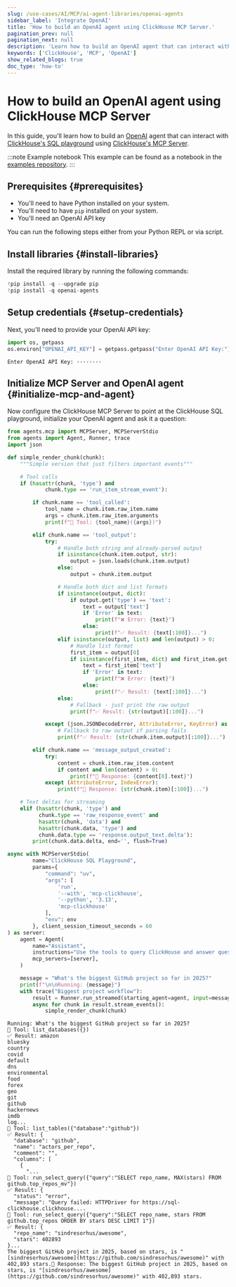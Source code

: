 ```yaml
---
slug: /use-cases/AI/MCP/ai-agent-libraries/openai-agents
sidebar_label: 'Integrate OpenAI'
title: 'How to build an OpenAI agent using ClickHouse MCP Server.'
pagination_prev: null
pagination_next: null
description: 'Learn how to build an OpenAI agent that can interact with ClickHouse MCP Server.'
keywords: ['ClickHouse', 'MCP', 'OpenAI']
show_related_blogs: true
doc_type: 'how-to'
---
```


# How to build an OpenAI agent using ClickHouse MCP Server

In this guide, you'll learn how to build an [OpenAI](https://github.com/openai/openai-agents-python) agent that
can interact with [ClickHouse's SQL playground](https://sql.clickhouse.com/) using [ClickHouse's MCP Server](https://github.com/ClickHouse/mcp-clickhouse).

:::note Example notebook
This example can be found as a notebook in the [examples repository](https://github.com/ClickHouse/examples/blob/main/ai/mcp/openai-agents/openai-agents.ipynb).
:::

## Prerequisites {#prerequisites}
- You'll need to have Python installed on your system.
- You'll need to have `pip` installed on your system.
- You'll need an OpenAI API key

You can run the following steps either from your Python REPL or via script.

<VerticalStepper headerLevel="h2">

## Install libraries {#install-libraries}

Install the required library by running the following commands:

```python
!pip install -q --upgrade pip
!pip install -q openai-agents
```

## Setup credentials {#setup-credentials}

Next, you'll need to provide your OpenAI API key:

```python
import os, getpass
os.environ["OPENAI_API_KEY"] = getpass.getpass("Enter OpenAI API Key:")
```

```response title="Response"
Enter OpenAI API Key: ········
```

## Initialize MCP Server and OpenAI agent {#initialize-mcp-and-agent}

Now configure the ClickHouse MCP Server to point at the ClickHouse SQL playground,
initialize your OpenAI agent and ask it a question:

```python
from agents.mcp import MCPServer, MCPServerStdio
from agents import Agent, Runner, trace
import json

def simple_render_chunk(chunk):
    """Simple version that just filters important events"""

    # Tool calls
    if (hasattr(chunk, 'type') and
            chunk.type == 'run_item_stream_event'):

        if chunk.name == 'tool_called':
            tool_name = chunk.item.raw_item.name
            args = chunk.item.raw_item.arguments
            print(f"🔧 Tool: {tool_name}({args})")

        elif chunk.name == 'tool_output':
            try:
                # Handle both string and already-parsed output
                if isinstance(chunk.item.output, str):
                    output = json.loads(chunk.item.output)
                else:
                    output = chunk.item.output

                # Handle both dict and list formats
                if isinstance(output, dict):
                    if output.get('type') == 'text':
                        text = output['text']
                        if 'Error' in text:
                            print(f"❌ Error: {text}")
                        else:
                            print(f"✅ Result: {text[:100]}...")
                elif isinstance(output, list) and len(output) > 0:
                    # Handle list format
                    first_item = output[0]
                    if isinstance(first_item, dict) and first_item.get('type') == 'text':
                        text = first_item['text']
                        if 'Error' in text:
                            print(f"❌ Error: {text}")
                        else:
                            print(f"✅ Result: {text[:100]}...")
                else:
                    # Fallback - just print the raw output
                    print(f"✅ Result: {str(output)[:100]}...")

            except (json.JSONDecodeError, AttributeError, KeyError) as e:
                # Fallback to raw output if parsing fails
                print(f"✅ Result: {str(chunk.item.output)[:100]}...")

        elif chunk.name == 'message_output_created':
            try:
                content = chunk.item.raw_item.content
                if content and len(content) > 0:
                    print(f"💬 Response: {content[0].text}")
            except (AttributeError, IndexError):
                print(f"💬 Response: {str(chunk.item)[:100]}...")

    # Text deltas for streaming
    elif (hasattr(chunk, 'type') and
          chunk.type == 'raw_response_event' and
          hasattr(chunk, 'data') and
          hasattr(chunk.data, 'type') and
          chunk.data.type == 'response.output_text.delta'):
        print(chunk.data.delta, end='', flush=True)

async with MCPServerStdio(
        name="ClickHouse SQL Playground",
        params={
            "command": "uv",
            "args": [
                'run',
                '--with', 'mcp-clickhouse',
                '--python', '3.13',
                'mcp-clickhouse'
            ],
            "env": env
        }, client_session_timeout_seconds = 60
) as server:
    agent = Agent(
        name="Assistant",
        instructions="Use the tools to query ClickHouse and answer questions based on those files.",
        mcp_servers=[server],
    )

    message = "What's the biggest GitHub project so far in 2025?"
    print(f"\n\nRunning: {message}")
    with trace("Biggest project workflow"):
        result = Runner.run_streamed(starting_agent=agent, input=message, max_turns=20)
        async for chunk in result.stream_events():
            simple_render_chunk(chunk)
```

```response title="Response"
Running: What's the biggest GitHub project so far in 2025?
🔧 Tool: list_databases({})
✅ Result: amazon
bluesky
country
covid
default
dns
environmental
food
forex
geo
git
github
hackernews
imdb
log...
🔧 Tool: list_tables({"database":"github"})
✅ Result: {
  "database": "github",
  "name": "actors_per_repo",
  "comment": "",
  "columns": [
    {
      "...
🔧 Tool: run_select_query({"query":"SELECT repo_name, MAX(stars) FROM github.top_repos_mv"})
✅ Result: {
  "status": "error",
  "message": "Query failed: HTTPDriver for https://sql-clickhouse.clickhouse....
🔧 Tool: run_select_query({"query":"SELECT repo_name, stars FROM github.top_repos ORDER BY stars DESC LIMIT 1"})
✅ Result: {
  "repo_name": "sindresorhus/awesome",
  "stars": 402893
}...
The biggest GitHub project in 2025, based on stars, is "[sindresorhus/awesome](https://github.com/sindresorhus/awesome)" with 402,893 stars.💬 Response: The biggest GitHub project in 2025, based on stars, is "[sindresorhus/awesome](https://github.com/sindresorhus/awesome)" with 402,893 stars.
```

</VerticalStepper>
